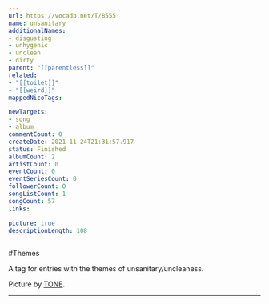 ```yaml
---
url: https://vocadb.net/T/8555
name: unsanitary
additionalNames: 
- disgusting 
- unhygenic
- unclean
- dirty
parent: "[[parentless]]"
related:
- "[[toilet]]"
- "[[weird]]"
mappedNicoTags:

newTargets:
- song
- album
commentCount: 0
createDate: 2021-11-24T21:31:57.917
status: Finished
albumCount: 2
artistCount: 0
eventCount: 0
eventSeriesCount: 0
followerCount: 0
songListCount: 1
songCount: 57
links: 

picture: true
descriptionLength: 108
---
```


#Themes

A tag for entries with the themes of unsanitary/uncleaness.

Picture by [TONE](https://vocadb.net/S/607409).

---

